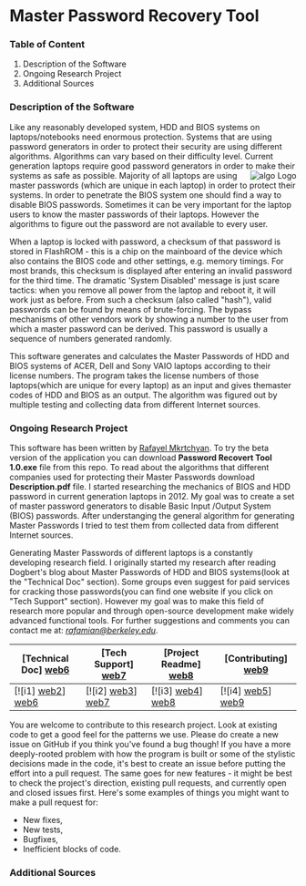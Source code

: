 Master Password Recovery Tool 
=============================

### Table of Content

1. Description of the Software
2. Ongoing Research Project
3. Additional Sources
 
### Description of the Software 

Like any reasonably developed system, HDD and BIOS systems on laptops/notebooks need enormous protection. Systems that are using password generators in order to protect their security are using different algorithms. Algorithms can vary based on their difficulty level. Current generation laptops require good password generators in order to make their systems as safe as possible.
<img src="https://cloud.githubusercontent.com/assets/5885065/5726188/578acd5c-9b0e-11e4-870a-3ecc4bdbab3d.gif"
 alt="algo Logo" title="algo" align="right" />
Majority of all laptops are using master passwords (which are unique in each laptop) in order to protect their systems. In order to penetrate the BIOS system one should find a way to disable BIOS passwords. Sometimes it can be very important for the laptop users to know the master passwords of their laptops. However the algorithms to figure out the password are not available to every user.

When a laptop is locked with password, a checksum of that password is stored in FlashROM - this is a chip on the mainboard of the device which also contains the BIOS code and other settings, e.g. memory timings. For most brands, this checksum is displayed after entering an invalid password for the third time. The dramatic 'System Disabled' message is just scare tactics: when you remove all power from the laptop and reboot it, it will work just as before. From such a checksum (also called "hash"), valid passwords can be found by means of brute-forcing. The bypass mechanisms of other vendors work by showing a number to the user from which a master password can be derived. This password is usually a sequence of numbers generated randomly. 

This software generates and calculates the Master Passwords of HDD and BIOS systems of ACER, Dell and Sony VAIO laptops according to their license numbers. The program takes the license numbers of those laptops(which are unique for every laptop) as an input and gives themaster codes of HDD and BIOS as an output. The algorithm was figured out by multiple testing and collecting data from different Internet sources.

### Ongoing Research Project

This software has been written by [Rafayel Mkrtchyan][web1]. To try the beta version of the application you can download **Password Recovert Tool 1.0.exe** file from this repo. To read about the algorithms that different companies used for protecting their Master Passwords download **Description.pdf** file. I started researching the mechanics of BIOS and HDD password in current generation laptops in 2012. My goal was to create a set of master password generators to disable Basic Input /Output System (BIOS) passwords. After understanging the general algorithm for generating Master Passwords I tried to test them from collected data from different Internet sources.

Generating Master Passwords of different laptops is a constantly developing research field. I originally started my research after reading Dogbert's blog about Master Passwords of HDD and BIOS systems(look at the "Technical Doc" section). Some groups even suggest for paid services for cracking those passwords(you can find one website if you click on "Tech Support" section). However my goal was to make this field of research more popular and through open-source development make widely advanced functional tools. For further suggestions and comments you can contact me at: *rafamian@berkeley.edu*.

| **[Technical Doc] [web6]**     | **[Tech Support] [web7]**     | **[Project Readme] [web8]**           | **[Contributing] [web9]**           |
|-------------------------------------|-------------------------------|-----------------------------------|---------------------------------------------|
| [![i1] [web2]] [web6] | [![i2] [web3]] [web7] | [![i3] [web4]] [web8] | [![i4] [web5]] [web9] |


You are welcome to contribute to this research project. Look at existing code to get a good feel for the patterns we use. Please do create a new issue on GitHub if you think you've found a bug though! If you have a more deeply-rooted problem with how the program is built or some of the stylistic decisions made in the code, it's best to create an issue before putting the effort into a pull request. The same goes for new features - it might be best to check the project's direction, existing pull requests, and currently open and closed issues first. Here's some examples of things you might want to make a pull request for:
* New fixes,
* New tests,
* Bugfixes,
* Inefficient blocks of code.
   
### Additional Sources

[web1]: https://www.linkedin.com/in/rafayelmkrtchyan
[web2]: https://cloud.githubusercontent.com/assets/5885065/5914280/9c246678-a5a7-11e4-86af-28f5141aaf8d.png
[web3]: https://cloud.githubusercontent.com/assets/5885065/5914284/ace3ef38-a5a7-11e4-88ab-04e6fb2e9be5.png
[web4]: https://d3i6fms1cm1j0i.cloudfront.net/github/images/roadmap.png
[web5]: https://cloud.githubusercontent.com/assets/5885065/5914295/daaf6276-a5a7-11e4-9423-8369a32951ba.png
[web6]: http://dogber1.blogspot.com/2009/05/table-of-reverse-engineered-bios.html
[web7]: http://www.pwcrack.com/bios.shtml
[web8]: https://github.com/MicBrain/Master-Password-Recovery-Tool/blob/master/README.md
[web9]: https://www.linkedin.com/in/rafayelmkrtchyan
